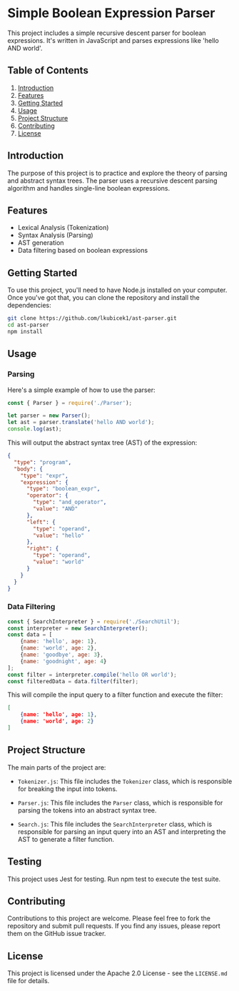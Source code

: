
# Simple Boolean Expression Parser

This project includes a simple recursive descent parser for boolean expressions. It's written in JavaScript and parses expressions like 'hello AND world'.

## Table of Contents

1. [Introduction](#introduction)
2. [Features](#features)
2. [Getting Started](#getting-started)
3. [Usage](#usage)
4. [Project Structure](#project-structure)
5. [Contributing](#contributing)
6. [License](#license)

## Introduction

The purpose of this project is to practice and explore the theory of parsing and abstract syntax trees. The parser uses a recursive descent parsing algorithm and handles single-line boolean expressions.


## Features

- Lexical Analysis (Tokenization)
- Syntax Analysis (Parsing)
- AST generation
- Data filtering based on boolean expressions


## Getting Started

To use this project, you'll need to have Node.js installed on your computer. Once you've got that, you can clone the repository and install the dependencies:

```sh
git clone https://github.com/lkubicek1/ast-parser.git
cd ast-parser
npm install
```

## Usage

### Parsing

Here's a simple example of how to use the parser:

```javascript
const { Parser } = require('./Parser');

let parser = new Parser();
let ast = parser.translate('hello AND world');
console.log(ast);
```

This will output the abstract syntax tree (AST) of the expression:

```json
{
  "type": "program",
  "body": {
    "type": "expr",
    "expression": {
      "type": "boolean_expr",
      "operator": {
        "type": "and_operator",
        "value": "AND"
      },
      "left": {
        "type": "operand",
        "value": "hello"
      },
      "right": {
        "type": "operand",
        "value": "world"
      }
    }
  }
}
```

### Data Filtering

```javascript
const { SearchInterpreter } = require('./SearchUtil');
const interpreter = new SearchInterpreter();
const data = [
    {name: 'hello', age: 1},
    {name: 'world', age: 2},
    {name: 'goodbye', age: 3},
    {name: 'goodnight', age: 4}
];
const filter = interpreter.compile('hello OR world');
const filteredData = data.filter(filter);
```

This will compile the input query to a filter function and execute the filter:

```json
[
    {name: 'hello', age: 1},
    {name: 'world', age: 2}
]
```

## Project Structure

The main parts of the project are:

- `Tokenizer.js`: This file includes the `Tokenizer` class, which is responsible for breaking the input into tokens.

- `Parser.js`: This file includes the `Parser` class, which is responsible for parsing the tokens into an abstract syntax tree.

- `Search.js`: This file includes the `SearchInterpreter` class, which is responsible for parsing an input query into an AST and interpreting the AST to generate a filter function.

## Testing

This project uses Jest for testing. Run npm test to execute the test suite.

## Contributing

Contributions to this project are welcome. Please feel free to fork the repository and submit pull requests. If you find any issues, please report them on the GitHub issue tracker.

## License

This project is licensed under the Apache 2.0 License - see the `LICENSE.md` file for details.


